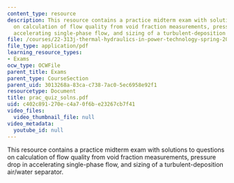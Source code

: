 ```yaml
---
content_type: resource
description: This resource contains a practice midterm exam with solutions to questions
  on calculation of flow quality from void fraction measurements, pressure drop in
  accelerating single-phase flow, and sizing of a turbulent-deposition air/water separator.
file: /courses/22-313j-thermal-hydraulics-in-power-technology-spring-2007/c402c891270ec4a70f6be23267cb7f41_prac_quiz_solns.pdf
file_type: application/pdf
learning_resource_types:
- Exams
ocw_type: OCWFile
parent_title: Exams
parent_type: CourseSection
parent_uid: 3013268a-83ca-c738-7ac0-5ec6958e92f1
resourcetype: Document
title: prac_quiz_solns.pdf
uid: c402c891-270e-c4a7-0f6b-e23267cb7f41
video_files:
  video_thumbnail_file: null
video_metadata:
  youtube_id: null
---
```

This resource contains a practice midterm exam with solutions to questions on calculation of flow quality from void fraction measurements, pressure drop in accelerating single-phase flow, and sizing of a turbulent-deposition air/water separator.

